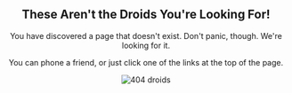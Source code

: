 <div style="text-align:center;">

<h2>These Aren't the Droids You're Looking For!</h2>

<p>You have discovered a page that doesn't exist. Don't panic, though. We're looking for it.</p>

<p>You can phone a friend, or just click one of the links at the top of the page.</p>

<p><img src="{{ site.baseurl }}/assets/404/droids.png" alt="404 droids" /></p>

</div>